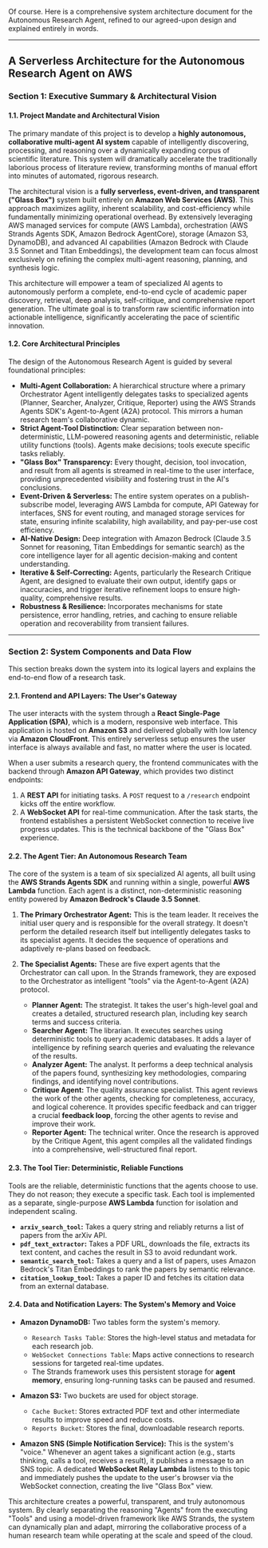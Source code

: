 Of course. Here is a comprehensive system architecture document for the Autonomous Research Agent, refined to our agreed-upon design and explained entirely in words.

---

## **A Serverless Architecture for the Autonomous Research Agent on AWS**

### **Section 1: Executive Summary & Architectural Vision**

#### **1.1. Project Mandate and Architectural Vision**

The primary mandate of this project is to develop a **highly autonomous, collaborative multi-agent AI system** capable of intelligently discovering, processing, and reasoning over a dynamically expanding corpus of scientific literature. This system will dramatically accelerate the traditionally laborious process of literature review, transforming months of manual effort into minutes of automated, rigorous research.

The architectural vision is a **fully serverless, event-driven, and transparent ("Glass Box")** system built entirely on **Amazon Web Services (AWS)**. This approach maximizes agility, inherent scalability, and cost-efficiency while fundamentally minimizing operational overhead. By extensively leveraging AWS managed services for compute (AWS Lambda), orchestration (AWS Strands Agents SDK, Amazon Bedrock AgentCore), storage (Amazon S3, DynamoDB), and advanced AI capabilities (Amazon Bedrock with Claude 3.5 Sonnet and Titan Embeddings), the development team can focus almost exclusively on refining the complex multi-agent reasoning, planning, and synthesis logic.

This architecture will empower a team of specialized AI agents to autonomously perform a complete, end-to-end cycle of academic paper discovery, retrieval, deep analysis, self-critique, and comprehensive report generation. The ultimate goal is to transform raw scientific information into actionable intelligence, significantly accelerating the pace of scientific innovation.

#### **1.2. Core Architectural Principles**

The design of the Autonomous Research Agent is guided by several foundational principles:

* **Multi-Agent Collaboration:** A hierarchical structure where a primary Orchestrator Agent intelligently delegates tasks to specialized agents (Planner, Searcher, Analyzer, Critique, Reporter) using the AWS Strands Agents SDK's Agent-to-Agent (A2A) protocol. This mirrors a human research team's collaborative dynamic.
* **Strict Agent-Tool Distinction:** Clear separation between non-deterministic, LLM-powered reasoning agents and deterministic, reliable utility functions (tools). Agents make decisions; tools execute specific tasks reliably.
* **"Glass Box" Transparency:** Every thought, decision, tool invocation, and result from all agents is streamed in real-time to the user interface, providing unprecedented visibility and fostering trust in the AI's conclusions.
* **Event-Driven & Serverless:** The entire system operates on a publish-subscribe model, leveraging AWS Lambda for compute, API Gateway for interfaces, SNS for event routing, and managed storage services for state, ensuring infinite scalability, high availability, and pay-per-use cost efficiency.
* **AI-Native Design:** Deep integration with Amazon Bedrock (Claude 3.5 Sonnet for reasoning, Titan Embeddings for semantic search) as the core intelligence layer for all agentic decision-making and content understanding.
* **Iterative & Self-Correcting:** Agents, particularly the Research Critique Agent, are designed to evaluate their own output, identify gaps or inaccuracies, and trigger iterative refinement loops to ensure high-quality, comprehensive results.
* **Robustness & Resilience:** Incorporates mechanisms for state persistence, error handling, retries, and caching to ensure reliable operation and recoverability from transient failures.

---

### **Section 2: System Components and Data Flow**

This section breaks down the system into its logical layers and explains the end-to-end flow of a research task.

#### **2.1. Frontend and API Layers: The User's Gateway**

The user interacts with the system through a **React Single-Page Application (SPA)**, which is a modern, responsive web interface. This application is hosted on **Amazon S3** and delivered globally with low latency via **Amazon CloudFront**. This entirely serverless setup ensures the user interface is always available and fast, no matter where the user is located.

When a user submits a research query, the frontend communicates with the backend through **Amazon API Gateway**, which provides two distinct endpoints:
1.  A **REST API** for initiating tasks. A `POST` request to a `/research` endpoint kicks off the entire workflow.
2.  A **WebSocket API** for real-time communication. After the task starts, the frontend establishes a persistent WebSocket connection to receive live progress updates. This is the technical backbone of the "Glass Box" experience.

#### **2.2. The Agent Tier: An Autonomous Research Team**

The core of the system is a team of six specialized AI agents, all built using the **AWS Strands Agents SDK** and running within a single, powerful **AWS Lambda** function. Each agent is a distinct, non-deterministic reasoning entity powered by **Amazon Bedrock's Claude 3.5 Sonnet**.

1.  **The Primary Orchestrator Agent:** This is the team leader. It receives the initial user query and is responsible for the overall strategy. It doesn't perform the detailed research itself but intelligently delegates tasks to its specialist agents. It decides the sequence of operations and adaptively re-plans based on feedback.

2.  **The Specialist Agents:** These are five expert agents that the Orchestrator can call upon. In the Strands framework, they are exposed to the Orchestrator as intelligent "tools" via the Agent-to-Agent (A2A) protocol.
    * **Planner Agent:** The strategist. It takes the user's high-level goal and creates a detailed, structured research plan, including key search terms and success criteria.
    * **Searcher Agent:** The librarian. It executes searches using deterministic tools to query academic databases. It adds a layer of intelligence by refining search queries and evaluating the relevance of the results.
    * **Analyzer Agent:** The analyst. It performs a deep technical analysis of the papers found, synthesizing key methodologies, comparing findings, and identifying novel contributions.
    * **Critique Agent:** The quality assurance specialist. This agent reviews the work of the other agents, checking for completeness, accuracy, and logical coherence. It provides specific feedback and can trigger a crucial **feedback loop**, forcing the other agents to revise and improve their work.
    * **Reporter Agent:** The technical writer. Once the research is approved by the Critique Agent, this agent compiles all the validated findings into a comprehensive, well-structured final report.

#### **2.3. The Tool Tier: Deterministic, Reliable Functions**

Tools are the reliable, deterministic functions that the agents choose to use. They do not reason; they execute a specific task. Each tool is implemented as a separate, single-purpose **AWS Lambda** function for isolation and independent scaling.

* **`arxiv_search_tool`:** Takes a query string and reliably returns a list of papers from the arXiv API.
* **`pdf_text_extractor`:** Takes a PDF URL, downloads the file, extracts its text content, and caches the result in S3 to avoid redundant work.
* **`semantic_search_tool`:** Takes a query and a list of papers, uses Amazon Bedrock's Titan Embeddings to rank the papers by semantic relevance.
* **`citation_lookup_tool`:** Takes a paper ID and fetches its citation data from an external database.

#### **2.4. Data and Notification Layers: The System's Memory and Voice**

* **Amazon DynamoDB:** Two tables form the system's memory.
    * `Research Tasks Table`: Stores the high-level status and metadata for each research job.
    * `WebSocket Connections Table`: Maps active connections to research sessions for targeted real-time updates.
    * The Strands framework uses this persistent storage for **agent memory**, ensuring long-running tasks can be paused and resumed.

* **Amazon S3:** Two buckets are used for object storage.
    * `Cache Bucket`: Stores extracted PDF text and other intermediate results to improve speed and reduce costs.
    * `Reports Bucket`: Stores the final, downloadable research reports.

* **Amazon SNS (Simple Notification Service):** This is the system's "voice." Whenever an agent takes a significant action (e.g., starts thinking, calls a tool, receives a result), it publishes a message to an SNS topic. A dedicated **WebSocket Relay Lambda** listens to this topic and immediately pushes the update to the user's browser via the WebSocket connection, creating the live "Glass Box" view.

This architecture creates a powerful, transparent, and truly autonomous system. By clearly separating the reasoning "Agents" from the executing "Tools" and using a model-driven framework like AWS Strands, the system can dynamically plan and adapt, mirroring the collaborative process of a human research team while operating at the scale and speed of the cloud.